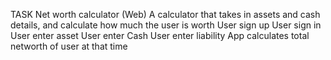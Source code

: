 TASK
Net worth calculator (Web)
A calculator that takes in assets and cash details, and calculate how much the user is worth
User sign up
User sign in
User enter asset
User enter Cash
User enter liability
App calculates total networth of user at that time